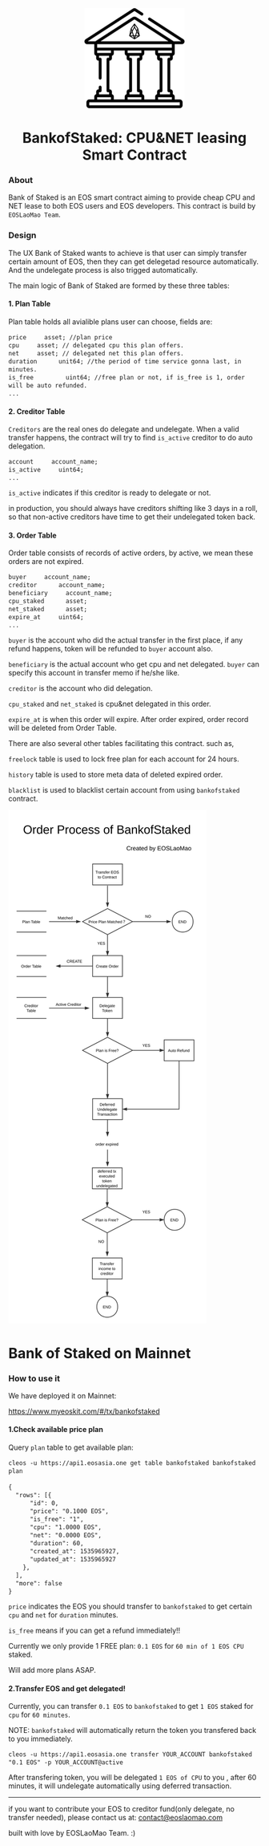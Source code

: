 <p align="center">
  <img width="200" height="200" src="./BankofStaked-logo.png">
</p>

<h1 align="center">
BankofStaked: CPU&NET leasing Smart Contract
</h1>


### About
Bank of Staked is an EOS smart contract aiming to provide cheap CPU and NET lease to both EOS users and EOS developers. This contract is build by `EOSLaoMao Team`.

### Design

The UX Bank of Staked wants to achieve is that user can simply transfer certain amount of EOS, then they can get delegetad resource automatically. And the undelegate process is also trigged automatically.

The main logic of Bank of Staked are formed by these three tables:

#### 1. Plan Table

Plan table holds all avialible plans user can choose, fields are:

```
price     asset; //plan price
cpu     asset; // delegated cpu this plan offers.
net     asset; // delegated net this plan offers.
duration      unit64; //the period of time service gonna last, in minutes.
is_free			uint64; //free plan or not, if is_free is 1, order will be auto refunded.
...
```

#### 2. Creditor Table

`Creditors` are the real ones do delegate and undelegate. When a valid transfer happens, the contract will try to find `is_active` creditor to do auto delegation.

```
account     account_name;
is_active     uint64;
...
```

`is_active` indicates if this creditor is ready to delegate or not.

in production, you should always have creditors shifting like 3 days in a roll, so that non-active creditors have time to get their undelegated token back.

#### 3. Order Table

Order table consists of records of active orders, by active, we mean these orders are not expired.

```
buyer     account_name;
creditor      account_name;
beneficiary     account_name;
cpu_staked      asset;
net_staked      asset;
expire_at     uint64;
...
```

`buyer` is the account who did the actual transfer in the first place, if any refund happens, token will be refunded to `buyer` account also.

`beneficiary` is the actual account who get cpu and net delegated. `buyer` can specify this account in transfer memo if he/she like.

`creditor` is the account who did delegation.

`cpu_staked` and `net_staked` is cpu&net delegated in this order.

`expire_at` is when this order will expire. After order expired, order record will be deleted from Order Table.


There are also several other tables facilitating this contract. such as,

`freelock` table is used to lock free plan for each account for 24 hours.

`history` table is used to store meta data of deleted expired order.

`blacklist` is used to blacklist certain account from using `bankofstaked` contract.


![Process](./Order-Process-of-BankofStaked.svg)


# Bank of Staked on Mainnet

### How to use it

We have deployed it on Mainnet: 

https://www.myeoskit.com/#/tx/bankofstaked


#### 1.Check available price plan

Query `plan` table to get available plan:


```
cleos -u https://api1.eosasia.one get table bankofstaked bankofstaked plan

{
  "rows": [{
      "id": 0,
      "price": "0.1000 EOS",
      "is_free": "1",
      "cpu": "1.0000 EOS",
      "net": "0.0000 EOS",
      "duration": 60,
      "created_at": 1535965927,
      "updated_at": 1535965927
    },
  ],
  "more": false
}
```

`price` indicates the EOS you should transfer to `bankofstaked` to get certain `cpu` and `net` for `duration` minutes.

`is_free` means if you can get a refund immediately!!

Currently we only provide 1 FREE plan: `0.1 EOS` for `60 min of 1 EOS CPU` staked.

Will add more plans ASAP.


#### 2.Transfer EOS and get delegated!


Currently, you can transfer `0.1 EOS` to `bankofstaked` to get `1 EOS` staked for `cpu` for `60 minutes`. 

NOTE: `bankofstaked` will automatically return the token you transfered back to you immediately.



```
cleos -u https://api1.eosasia.one transfer YOUR_ACCOUNT bankofstaked "0.1 EOS" -p YOUR_ACCOUNT@active
```

After transfering token, you will be delegated `1 EOS of CPU` to you , after 60 minutes, it will undelegate automatically using deferred transaction.



---

if you want to contribute your EOS to creditor fund(only delegate, no transfer needed), please contact us at: contact@eoslaomao.com

built with love by EOSLaoMao Team. :)
